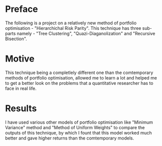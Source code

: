 # Preface 
The following is a project on a relatively new method of portfolio optimisation - "Hierarchichal Risk Parity". 
This technique has three sub-parts namely - "Tree Clustering", "Quazi-Diaganolization" and "Recursive Bisection".
# Motive 
This technique being a completlely different one than the comtemporary methods of portfolio optimisation, allowed me to learn a lot and helped me to get a better look on the problems that a quantitative researcher has to face in real life.
# Results 
I have used various other models of portfolio optimisation like "Minimum Variance" method and "Method of Uniform Weights" to compare the outputs of this technique, by which I fount that this model worked much better and gave higher returns than the comtemporary models.
